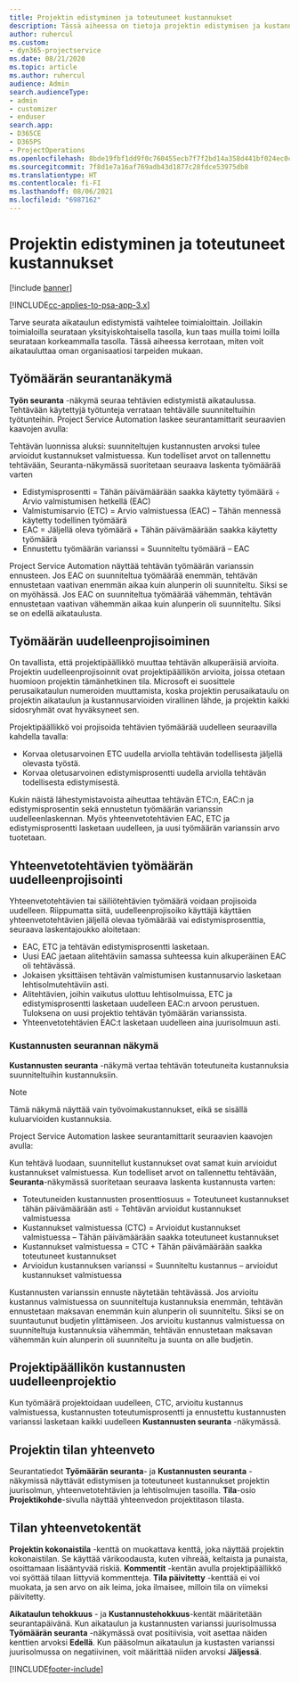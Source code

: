 ```yaml
---
title: Projektin edistyminen ja toteutuneet kustannukset
description: Tässä aiheessa on tietoja projektin edistymisen ja kustannusten toteutumisen seurannasta.
author: ruhercul
ms.custom:
- dyn365-projectservice
ms.date: 08/21/2020
ms.topic: article
ms.author: ruhercul
audience: Admin
search.audienceType:
- admin
- customizer
- enduser
search.app:
- D365CE
- D365PS
- ProjectOperations
ms.openlocfilehash: 8bde19fbf1dd9f0c760455ecb7f7f2bd14a358d441bf024ec0cdefa42866f53e
ms.sourcegitcommit: 7f8d1e7a16af769adb43d1877c28fdce53975db8
ms.translationtype: HT
ms.contentlocale: fi-FI
ms.lasthandoff: 08/06/2021
ms.locfileid: "6987162"
---
```

# <a name="project-progress-and-cost-consumption"></a>Projektin edistyminen ja toteutuneet kustannukset

[!include [banner](../includes/psa-now-project-operations.md)]

[!INCLUDE[cc-applies-to-psa-app-3.x](../includes/cc-applies-to-psa-app-3x.md)]

Tarve seurata aikataulun edistymistä vaihtelee toimialoittain. Joillakin toimialoilla seurataan yksityiskohtaisella tasolla, kun taas muilla toimi loilla seurataan korkeammalla tasolla. Tässä aiheessa kerrotaan, miten voit aikatauluttaa oman organisaatiosi tarpeiden mukaan.

## <a name="effort-tracking-view"></a>Työmäärän seurantanäkymä

**Työn seuranta** -näkymä seuraa tehtävien edistymistä aikataulussa. Tehtävään käytettyjä työtunteja verrataan tehtävälle suunniteltuihin työtunteihin. Project Service Automation laskee seurantamittarit seuraavien kaavojen avulla:

Tehtävän luonnissa aluksi: suunniteltujen kustannusten arvoksi tulee arvioidut kustannukset valmistuessa. Kun todelliset arvot on tallennettu tehtävään, Seuranta-näkymässä suoritetaan seuraava laskenta työmäärää varten

- Edistymisprosentti = Tähän päivämäärään saakka käytetty työmäärä ÷ Arvio valmistumisen hetkellä (EAC) 
- Valmistumisarvio (ETC) = Arvio valmistuessa (EAC) – Tähän mennessä käytetty todellinen työmäärä 
- EAC = Jäljellä oleva työmäärä + Tähän päivämäärään saakka käytetty työmäärä 
- Ennustettu työmäärän varianssi = Suunniteltu työmäärä – EAC

Project Service Automation näyttää tehtävän työmäärän varianssin ennusteen. Jos EAC on suunniteltua työmäärää enemmän, tehtävän ennustetaan vaativan enemmän aikaa kuin alunperin oli suunniteltu. Siksi se on myöhässä. Jos EAC on suunniteltua työmäärää vähemmän, tehtävän ennustetaan vaativan vähemmän aikaa kuin alunperin oli suunniteltu. Siksi se on edellä aikataulusta.

## <a name="reprojecting-effort"></a>Työmäärän uudelleenprojisoiminen

On tavallista, että projektipäällikkö muuttaa tehtävän alkuperäisiä arvioita. Projektin uudelleenprojisoinnit ovat projektipäällikön arvioita, joissa otetaan huomioon projektin tämänhetkinen tila. Microsoft ei suosittele perusaikataulun numeroiden muuttamista, koska projektin perusaikataulu on projektin aikataulun ja kustannusarvioiden virallinen lähde, ja projektin kaikki sidosryhmät ovat hyväksyneet sen.

Projektipäällikkö voi projisoida tehtävien työmäärää uudelleen seuraavilla kahdella tavalla:

- Korvaa oletusarvoinen ETC uudella arviolla tehtävän todellisesta jäljellä olevasta työstä. 
- Korvaa oletusarvoinen edistymisprosentti uudella arviolla tehtävän todellisesta edistymisestä.

Kukin näistä lähestymistavoista aiheuttaa tehtävän ETC:n, EAC:n ja edistymisprosentin sekä ennustetun työmäärän varianssin uudelleenlaskennan. Myös yhteenvetotehtävien EAC, ETC ja edistymisprosentti lasketaan uudelleen, ja uusi työmäärän varianssin arvo tuotetaan.

## <a name="reprojection-of-effort-on-summary-tasks"></a>Yhteenvetotehtävien työmäärän uudelleenprojisointi

Yhteenvetotehtävien tai säiliötehtävien työmäärä voidaan projisoida uudelleen. Riippumatta siitä, uudelleenprojisoiko käyttäjä käyttäen yhteenvetotehtävien jäljellä olevaa työmäärää vai edistymisprosenttia, seuraava laskentajoukko aloitetaan:

- EAC, ETC ja tehtävän edistymisprosentti lasketaan.
- Uusi EAC jaetaan alitehtäviin samassa suhteessa kuin alkuperäinen EAC oli tehtävässä.
- Jokaisen yksittäisen tehtävän valmistumisen kustannusarvio lasketaan lehtisolmutehtäviin asti. 
- Alitehtävien, joihin vaikutus ulottuu lehtisolmuissa, ETC ja edistymisprosentti lasketaan uudelleen EAC:n arvoon perustuen. Tuloksena on uusi projektio tehtävän työmäärän varianssista. 
- Yhteenvetotehtävien EAC:t lasketaan uudelleen aina juurisolmuun asti.

### <a name="cost-tracking-view"></a>Kustannusten seurannan näkymä 

**Kustannusten seuranta** -näkymä vertaa tehtävän toteutuneita kustannuksia suunniteltuihin kustannuksiin. 

> [!NOTE]
> Tämä näkymä näyttää vain työvoimakustannukset, eikä se sisällä kuluarvioiden kustannuksia. 

Project Service Automation laskee seurantamittarit seuraavien kaavojen avulla:

Kun tehtävä luodaan, suunnitellut kustannukset ovat samat kuin arvioidut kustannukset valmistuessa. Kun todelliset arvot on tallennettu tehtävään, **Seuranta**-näkymässä suoritetaan seuraava laskenta kustannusta varten:

 - Toteutuneiden kustannusten prosenttiosuus = Toteutuneet kustannukset tähän päivämäärään asti ÷ Tehtävän arvioidut kustannukset valmistuessa
 - Kustannukset valmistuessa (CTC) = Arvioidut kustannukset valmistuessa – Tähän päivämäärään saakka toteutuneet kustannukset
 - Kustannukset valmistuessa = CTC + Tähän päivämäärään saakka toteutuneet kustannukset
 - Arvioidun kustannuksen varianssi = Suunniteltu kustannus – arvioidut kustannukset valmistuessa

Kustannusten varianssin ennuste näytetään tehtävässä. Jos arvioitu kustannus valmistuessa on suunniteltuja kustannuksia enemmän, tehtävän ennustetaan maksavan enemmän kuin alunperin oli suunniteltu. Siksi se on suuntautunut budjetin ylittämiseen. Jos arvioitu kustannus valmistuessa on suunniteltuja kustannuksia vähemmän, tehtävän ennustetaan maksavan vähemmän kuin alunperin oli suunniteltu ja suunta on alle budjetin.

## <a name="project-managers-reprojection-of-cost"></a>Projektipäällikön kustannusten uudelleenprojektio

Kun työmäärä projektoidaan uudelleen, CTC, arvioitu kustannus valmistuessa, kustannusten toteutumisprosentti ja ennustettu kustannusten varianssi lasketaan kaikki uudelleen **Kustannusten seuranta** -näkymässä.

## <a name="project-status-summary"></a>Projektin tilan yhteenveto

Seurantatiedot **Työmäärän seuranta**- ja **Kustannusten seuranta** -näkymissä näyttävät edistymisen ja toteutuneet kustannukset projektin juurisolmun, yhteenvetotehtävien ja lehtisolmujen tasoilla. **Tila**-osio **Projektikohde**-sivulla näyttää yhteenvedon projektitason tilasta.

## <a name="status-summary-fields"></a>Tilan yhteenvetokentät

**Projektin kokonaistila** -kenttä on muokattava kenttä, joka näyttää projektin kokonaistilan. Se käyttää värikoodausta, kuten vihreää, keltaista ja punaista, osoittamaan lisääntyvää riskiä. **Kommentit** -kentän avulla projektipäällikkö voi syöttää tilaan liittyviä kommentteja. **Tila päivitetty** -kenttää ei voi muokata, ja sen arvo on aik leima, joka ilmaisee, milloin tila on viimeksi päivitetty.

**Aikataulun tehokkuus** - ja **Kustannustehokkuus**-kentät määritetään seurantapäivänä. Kun aikataulun ja kustannusten varianssi juurisolmussa **Työmäärän seuranta** -näkymässä ovat positiivisia, voit asettaa näiden kenttien arvoksi **Edellä**. Kun pääsolmun aikataulun ja kustasten varianssi juurisolmussa on negatiivinen, voit määrittää niiden arvoksi **Jäljessä**.


[!INCLUDE[footer-include](../includes/footer-banner.md)]
